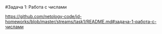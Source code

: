 #Задача 1: Работа с числами

https://github.com/netology-code/jd-homeworks/blob/master/streams/task1/README.md#задача-1-работа-с-числами